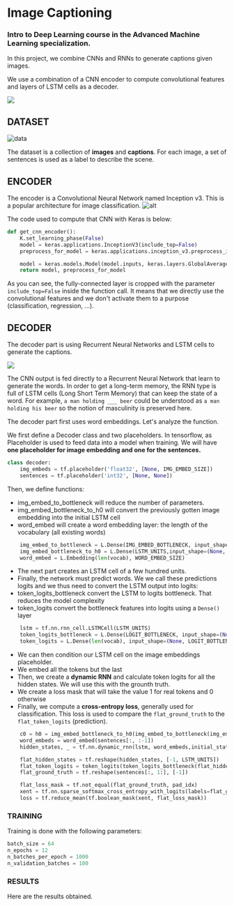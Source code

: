 # Image Captioning 

### Intro to Deep Learning course in the Advanced Machine Learning specialization.

In this project, we combine CNNs and RNNs to generate captions given images.

We use a combination of a CNN encoder to compute convolutional features and layers of LSTM cells as a decoder.

![](https://camo.githubusercontent.com/9a6daff6d4cf95592fc3d1871670d32a87b1bb9f/68747470733a2f2f6769746875622e636f6d2f6873652d616d6c2f696e74726f2d746f2d646c2f626c6f622f6d61737465722f7765656b362f696d616765732f656e636f6465725f6465636f6465722e706e673f7261773d31)


## DATASET
![data](https://miro.medium.com/max/1068/1*u5lzqQYD4LHrBTywNOkJng.png)

The dataset is a collection of **images** and **captions**.
For each image, a set of sentences is used as a label to describe the scene.

## ENCODER
The encoder is a Convolutional Neural Network named Inception v3.
This is a popular architecture for image classification.
![alt](https://camo.githubusercontent.com/07c3ce81fec6ae627177a56ad65d23297f58cdf7/68747470733a2f2f6769746875622e636f6d2f6873652d616d6c2f696e74726f2d746f2d646c2f626c6f622f6d61737465722f7765656b362f696d616765732f696e63657074696f6e76332e706e673f7261773d31)

The code used to compute that CNN with Keras is below:
```python
def get_cnn_encoder():
    K.set_learning_phase(False)
    model = keras.applications.InceptionV3(include_top=False)
    preprocess_for_model = keras.applications.inception_v3.preprocess_input

    model = keras.models.Model(model.inputs, keras.layers.GlobalAveragePooling2D()(model.output))
    return model, preprocess_for_model
```

As you can see, the fully-connected layer is cropped with the parameter `include_top=False` inside the function call.
It means that we directly use the convolutional features and we don't activate them to a purpose (classification, regression, ...).

## DECODER
The decoder part is using Recurrent Neural Networks and LSTM cells to generate the captions.

![](https://miro.medium.com/max/4744/1*ERwScS7k6IH3hZIJmGdHDg.png)

The CNN output is fed directly to a Recurrent Neural Network that learn to generate the words.
In order to get a long-term memory, the RNN type is full of LSTM cells (Long Short Term Memory) that can keep the state of a word. For example, ` a man holding ___ beer ` could be understood as ` a man holding his beer ` so the notion of masculinity is preserved here.

The decoder part first uses word embeddings.
Let's analyze the function.

We first define a Decoder class and two placeholders.
In tensorflow, as Placeholder is used to feed data into a model when training.
We will have **one placeholder for image embedding and one for the sentences.**
```python
class decoder:
    img_embeds = tf.placeholder('float32', [None, IMG_EMBED_SIZE])
    sentences = tf.placeholder('int32', [None, None])
```
Then, we define functions: 
* img_embed_to_bottleneck will reduce the number of parameters.
* img_embed_bottleneck_to_h0 will convert the previously gotten image embedding into the initial LSTM cell
* word_embed will create a word embedding layer: the length of the vocabulary (all existing words)

```python
    img_embed_to_bottleneck = L.Dense(IMG_EMBED_BOTTLENECK, input_shape=(None, IMG_EMBED_SIZE), activation='elu')
    img_embed_bottleneck_to_h0 = L.Dense(LSTM_UNITS,input_shape=(None, IMG_EMBED_BOTTLENECK),activation='elu')
    word_embed = L.Embedding(len(vocab), WORD_EMBED_SIZE)
```

* The next part creates an LSTM cell of a few hundred units.
* Finally, the network must predict words. We we call these predictions logits and we thus need to convert the LSTM output into logits:
* token_logits_bottleneck convert the LSTM to logits bottleneck. That reduces the model complexity
* token_logits convert the bottleneck features into logits using a `Dense()` layer

```python
    lstm = tf.nn.rnn_cell.LSTMCell(LSTM_UNITS)
    token_logits_bottleneck = L.Dense(LOGIT_BOTTLENECK, input_shape=(None, LSTM_UNITS), activation="elu")
    token_logits = L.Dense(len(vocab), input_shape=(None, LOGIT_BOTTLENECK))
```
* We can then condition our LSTM cell on the image embeddings placeholder.
* We embed all the tokens but the last
* Then, we create a **dynamic RNN** and calculate token logits for all the hidden states. We will use this with the grounth truth.
* We create a loss mask that will take the value 1 for real tokens and 0 otherwise
* Finally, we compute a **cross-entropy loss**, generally used for classification. This loss is used to compare the `flat_ground_truth` to the `flat_token_logits` (prediction).
```python
    c0 = h0 = img_embed_bottleneck_to_h0(img_embed_to_bottleneck(img_embeds))
    word_embeds = word_embed(sentences[:, :-1])
    hidden_states, _ = tf.nn.dynamic_rnn(lstm, word_embeds,initial_state=tf.nn.rnn_cell.LSTMStateTuple(c0, h0))

    flat_hidden_states = tf.reshape(hidden_states, [-1, LSTM_UNITS])
    flat_token_logits = token_logits(token_logits_bottleneck(flat_hidden_states))
    flat_ground_truth = tf.reshape(sentences[:, 1:], [-1])

    flat_loss_mask = tf.not_equal(flat_ground_truth, pad_idx)
    xent = tf.nn.sparse_softmax_cross_entropy_with_logits(labels=flat_ground_truth, logits=flat_token_logits)
    loss = tf.reduce_mean(tf.boolean_mask(xent, flat_loss_mask))
```

### TRAINING
Training is done with the following parameters:
```python
batch_size = 64
n_epochs = 12
n_batches_per_epoch = 1000
n_validation_batches = 100
```

### RESULTS
Here are the results obtained.
